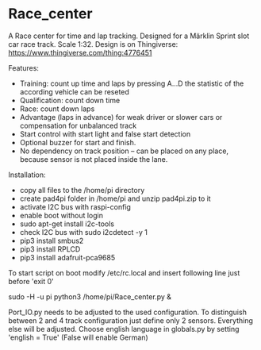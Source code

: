 # Race_center
A Race center for time and lap tracking. Designed for a Märklin Sprint slot car race track. Scale 1:32.
Design is on Thingiverse: https://www.thingiverse.com/thing:4776451

Features:
-	Training: count up time and laps
          by pressing A...D the statistic of the according vehicle can be reseted
-	Qualification: count down time
-	Race: count down laps
-	Advantage (laps in advance) for weak driver or slower cars or compensation for unbalanced track
-	Start control with start light and false start detection
-	Optional buzzer for start and finish.
-	No dependency on track position – can be placed on any place, because sensor is not placed inside the lane.

Installation:
- copy all files to the /home/pi directory
- create pad4pi folder in /home/pi and unzip pad4pi.zip to it
- activate I2C bus with raspi-config
- enable boot without login
- sudo apt-get install i2c-tools
- check I2C bus with sudo i2cdetect -y 1
- pip3 install smbus2
- pip3 install RPLCD
- pip3 install adafruit-pca9685

To start script on boot modify /etc/rc.local and insert following line just before  'exit 0'

sudo -H -u pi python3 /home/pi/Race_center.py  &

Port_IO.py needs to be adjusted to the used configuration. To distinguish between 2 and 4 track configuration just define only 2 sensors. Everything else will be adjusted. 
Choose english language in globals.py by setting 'english = True' (False will enable German)
